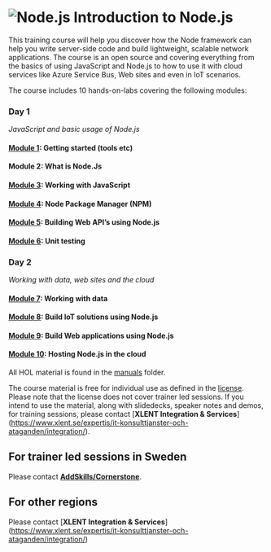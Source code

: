 <h1><img src="https://microservicebus.blob.core.windows.net/sample/nodejs-256.png" alt="Node.js"/>&nbsp;Introduction to Node.js</h1>

This training course will help you discover how the Node framework can help you write server-side code and build lightweight, scalable network applications. The course is an open source and covering everything from the basics of using JavaScript and Node.js to how to use it with cloud services like Azure Service Bus, Web sites and even in IoT scenarios. 

The course includes 10 hands-on-labs covering the following modules:

### Day 1
*JavaScript and basic usage of Node.js*
#### [Module 1](https://github.com/wmmihaa/Introduction-to-Node.js/blob/master/manuals/GetStarted.md): Getting started (tools etc)
#### Module 2: What is Node.Js
#### [Module 3](https://github.com/wmmihaa/Introduction-to-Node.js/blob/master/manuals/hol1.md): Working with JavaScript
#### [Module 4](https://github.com/wmmihaa/Introduction-to-Node.js/blob/master/manuals/hol2.md): Node Package Manager (NPM)
#### [Module 5](https://github.com/wmmihaa/Introduction-to-Node.js/blob/master/manuals/hol3.md): Building Web API’s using Node.js
#### [Module 6](https://github.com/wmmihaa/Introduction-to-Node.js/blob/master/manuals/hol4.md): Unit testing

### Day 2
*Working with data, web sites and the cloud*
#### [Module 7](https://github.com/wmmihaa/Introduction-to-Node.js/blob/master/manuals/hol5.md): Working with data
#### [Module 8](https://github.com/wmmihaa/Introduction-to-Node.js/blob/master/manuals/hol6.md): Build IoT solutions using Node.js
#### [Module 9](https://github.com/wmmihaa/Introduction-to-Node.js/blob/master/manuals/hol7.md): Build Web applications using Node.js
#### [Module 10](): Hosting Node.js in the cloud

All HOL material is found in the [manuals](manuals) folder.

The course material is free for individual use as defined in the [license](License). Please note that the license does not cover trainer led sessions. If you intend to use the material, along with slidedecks, speaker notes and demos, for training sessions, please contact [**XLENT Integration & Services**] (https://www.xlent.se/expertis/it-konsulttjanster-och-ataganden/integration/).

## For trainer led sessions in Sweden 
Please contact [**AddSkills/Cornerstone**](http://www.cornerstone.se/). 

## For other regions 
Please contact [**XLENT Integration & Services**] (https://www.xlent.se/expertis/it-konsulttjanster-och-ataganden/integration/)


